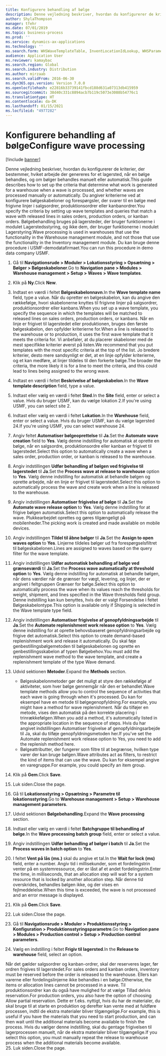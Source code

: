 ```yaml
---
title: Konfigurere behandling af bølge
description: Denne vejledning beskriver, hvordan du konfigurerer de kriterier, der bestemmer, hviket arbejde der genereres for et lagersted, når en bølge behandles, og om bølger behandles manuelt eller automatisk.
author: ShylaThompson
manager: tfehr
ms.date: 07/01/2019
ms.topic: business-process
ms.prod: ''
ms.service: dynamics-ax-applications
ms.technology: ''
ms.search.form: WHSWaveTemplateTable, InventLocationIdLookup, WHSParameters, ProdParameters, whswavetablecreatenew, WHSWaveTable, WHSWaveAttributes, WHSKanbanWaveTable, WHSWaveTableListPage, WHSKanbanWaveTableListPage
audience: Application User
ms.reviewer: kamaybac
ms.search.region: Global
ms.search.industry: Distribution
ms.author: mirzaab
ms.search.validFrom: 2016-06-30
ms.dyn365.ops.version: Version 7.0.0
ms.openlocfilehash: e22816b33739141fbcd188d631a07313db415959
ms.sourcegitcommit: 38d40c331c8894acb7b119c5073e3088b54776c1
ms.translationtype: HT
ms.contentlocale: da-DK
ms.lasthandoff: 01/15/2021
ms.locfileid: "4977282"
---
```

# <a name="configure-wave-processing"></a><span data-ttu-id="5085c-103">Konfigurere behandling af bølge</span><span class="sxs-lookup"><span data-stu-id="5085c-103">Configure wave processing</span></span>

[!include [banner](../../includes/banner.md)]

<span data-ttu-id="5085c-104">Denne vejledning beskriver, hvordan du konfigurerer de kriterier, der bestemmer, hviket arbejde der genereres for et lagersted, når en bølge behandles, og om bølger behandles manuelt eller automatisk.</span><span class="sxs-lookup"><span data-stu-id="5085c-104">This guide describes how to set up the criteria that determine what work is generated for a warehouse when a wave is processed, and whether waves are processed manually or automatically.</span></span> <span data-ttu-id="5085c-105">Du angiver kriterierne ved at konfigurere bølgeskabeloner og forespørgsler, der svarer til en bølge med frigivne linjer i salgsordrer, produktionsordrer eller kanbanordrer.</span><span class="sxs-lookup"><span data-stu-id="5085c-105">You specify the criteria by setting up wave templates and queries that match a wave with released lines in sales orders, production orders, or kanban orders.</span></span> <span data-ttu-id="5085c-106">Bølgebehandling bruges på lagersteder, der bruger funktionerne i modulet Lagerstedsstyring, og ikke dem, der bruger funktionerne i modulet Lagerstyring.</span><span class="sxs-lookup"><span data-stu-id="5085c-106">Wave processing is used in warehouses that use the functionality in the Warehouse management module, and not those that use the functionality in the Inventory management module.</span></span> <span data-ttu-id="5085c-107">Du kan bruge denne procedure i USMF-demodatafirmaet.</span><span class="sxs-lookup"><span data-stu-id="5085c-107">You can run this procedure in demo data company USMF.</span></span>

1. <span data-ttu-id="5085c-108">Gå til **Navigationsrude > Moduler > Lokationsstyring > Opsætning > Bølger > Bølgeskabeloner**.</span><span class="sxs-lookup"><span data-stu-id="5085c-108">Go to **Navigation pane > Modules > Warehouse management > Setup > Waves > Wave templates**.</span></span>
2. <span data-ttu-id="5085c-109">Klik på **Ny**.</span><span class="sxs-lookup"><span data-stu-id="5085c-109">Click **New**.</span></span>
3. <span data-ttu-id="5085c-110">Indtast en værdi i feltet **Bølgeskabelonnavn**.</span><span class="sxs-lookup"><span data-stu-id="5085c-110">In the **Wave template name** field, type a value.</span></span> <span data-ttu-id="5085c-111">Når du opretter en bølgeskabelon, kan du angive den rækkefølge, hvori skabelonerne knyttes til frigivne linjer på salgsordrer, produktionsordrer eller kanbans.</span><span class="sxs-lookup"><span data-stu-id="5085c-111">When you set up a wave template, you specify the sequence in which the templates will be matched to released lines on sales orders, production orders, or kanbans.</span></span> <span data-ttu-id="5085c-112">Når en linje er frigivet til lagerstedet eller produktionen, bruges den første bølgeskabelon, den opfylder kriterierne for.</span><span class="sxs-lookup"><span data-stu-id="5085c-112">When a line is released to the warehouse or to production, it uses the first wave template that it meets the criteria for.</span></span> <span data-ttu-id="5085c-113">Vi anbefaler, at du placerer skabeloner med de mest specifikke kriterier øverst på listen.</span><span class="sxs-lookup"><span data-stu-id="5085c-113">We recommend that you put templates with the most specific criteria at the top of the list.</span></span> <span data-ttu-id="5085c-114">Jo bredere kriterier, desto mere sandsynligt er det, at en linje opfylder kriterierne, og et kan medføre, at linjer tildeles til den forkerte bølge.</span><span class="sxs-lookup"><span data-stu-id="5085c-114">The broader the criteria, the more likely it is for a line to meet the criteria, and this could lead to lines being assigned to the wrong wave.</span></span>  
4. <span data-ttu-id="5085c-115">Indtast en værdi i feltet **Beskrivelse af bølgeskabelon**.</span><span class="sxs-lookup"><span data-stu-id="5085c-115">In the **Wave template description** field, type a value.</span></span>
5. <span data-ttu-id="5085c-116">Indtast eller vælg en værdi i feltet **Sted**.</span><span class="sxs-lookup"><span data-stu-id="5085c-116">In the **Site** field, enter or select a value.</span></span> <span data-ttu-id="5085c-117">Hvis du bruger USMF, kan du vælge lokation 2.</span><span class="sxs-lookup"><span data-stu-id="5085c-117">If you're using USMF, you can select site 2.</span></span>  
6. <span data-ttu-id="5085c-118">Indtast eller vælg en værdi i feltet **Lokation**.</span><span class="sxs-lookup"><span data-stu-id="5085c-118">In the **Warehouse** field, enter or select a value.</span></span> <span data-ttu-id="5085c-119">Hvis du bruger USMF, kan du vælge lagersted 24.</span><span class="sxs-lookup"><span data-stu-id="5085c-119">If you're using USMF, you can select warehouse 24.</span></span>  
7. <span data-ttu-id="5085c-120">Angiv feltet **Automatiser bølgeoprettelse** til **Ja**.</span><span class="sxs-lookup"><span data-stu-id="5085c-120">Set the **Automate wave creation** field to **Yes**.</span></span> <span data-ttu-id="5085c-121">Vælg denne indstilling for automatisk at oprette en bølge, når en salgsordre, produktionsordre eller kanban er frigivet til lagerstedet.</span><span class="sxs-lookup"><span data-stu-id="5085c-121">Select this option to automatically create a wave when a sales order, production order, or kanban is released to the warehouse.</span></span>  
8. <span data-ttu-id="5085c-122">Angiv indstillingen **Udfør behandling af bølgen ved frigivelse til lagerstedet** til **Ja**.</span><span class="sxs-lookup"><span data-stu-id="5085c-122">Set the **Process wave at release to warehouse** option to **Yes**.</span></span> <span data-ttu-id="5085c-123">Vælg denne indstilling for automatisk at behandle bølgen og oprette arbejde, når en linje er frigivet til lagerstedet.</span><span class="sxs-lookup"><span data-stu-id="5085c-123">Select this option to automatically process the wave and create work when a line is released to the warehouse.</span></span>  
9. <span data-ttu-id="5085c-124">Angiv indstillingen **Automatiser frigivelse af bølge** til **Ja**.</span><span class="sxs-lookup"><span data-stu-id="5085c-124">Set the **Automate wave release option** to **Yes**.</span></span> <span data-ttu-id="5085c-125">Vælg denne indstilling for at frigive bølgen automatisk.</span><span class="sxs-lookup"><span data-stu-id="5085c-125">Select this option to automatically release the wave.</span></span> <span data-ttu-id="5085c-126">Plukkearbejdet oprettes og gøres tilgængeligt på mobilenheder.</span><span class="sxs-lookup"><span data-stu-id="5085c-126">The picking work is created and made available on mobile devices.</span></span>  
10. <span data-ttu-id="5085c-127">Angiv indstillingen **Tildel til åbne bølger** til **Ja**.</span><span class="sxs-lookup"><span data-stu-id="5085c-127">Set the **Assign to open waves option** to **Yes**.</span></span> <span data-ttu-id="5085c-128">Linjerne tildeles bølger ud fra forespørgselsfiltret til bølgeskabelonen.</span><span class="sxs-lookup"><span data-stu-id="5085c-128">Lines are assigned to waves based on the query filter for the wave template.</span></span>  
11. <span data-ttu-id="5085c-129">Angiv indstillingen **Udfør automatisk behandling af bølge ved grænseværdi** til **Ja**.</span><span class="sxs-lookup"><span data-stu-id="5085c-129">Set the **Process wave automatically at threshold option** to **Yes**.</span></span> <span data-ttu-id="5085c-130">Vælg denne indstilling for automatisk at behandle bølgen, når dens værdier når de grænser for vægt, levering, og linjer, der er angivet i feltgruppen Grænser for bølge.</span><span class="sxs-lookup"><span data-stu-id="5085c-130">Select this option to automatically process the wave when its values reach the thresholds for weight, shipment, and lines specified in the Wave thresholds field group.</span></span> <span data-ttu-id="5085c-131">Denne indstilling kan kun benyttes, hvis der er valgt Forsendelse i feltet Bølgeskabelontype.</span><span class="sxs-lookup"><span data-stu-id="5085c-131">This option is available only if Shipping is selected in the Wave template type field.</span></span>  
12. <span data-ttu-id="5085c-132">Angiv indstillingen **Automatiser frigivelse af genopfyldningsarbejde** til **Ja**.</span><span class="sxs-lookup"><span data-stu-id="5085c-132">Set the **Automate replenishment work release option** to **Yes**.</span></span> <span data-ttu-id="5085c-133">Vælg denne indstilling for at oprette behovsbaseret genopfyldningsarbejde og frigive det automatisk.</span><span class="sxs-lookup"><span data-stu-id="5085c-133">Select this option to create demand-based replenishment work and release it automatically.</span></span> <span data-ttu-id="5085c-134">Du skal føje genbestillingsbølgemetoden til bølgeskabelonen og oprette en genbestillingsskabelon af typen Bølgebehov.</span><span class="sxs-lookup"><span data-stu-id="5085c-134">You must add the replenishment wave method to the wave template, and create a replenishment template of the type Wave demand.</span></span>  
13. <span data-ttu-id="5085c-135">Udvid sektionen **Metoder**.</span><span class="sxs-lookup"><span data-stu-id="5085c-135">Expand the **Methods** section.</span></span>

    - <span data-ttu-id="5085c-136">Bølgeskabelonmetoder gør det muligt at styre den rækkefølge af aktiviteter, som hver bølge gennemgår når den er behandlet.</span><span class="sxs-lookup"><span data-stu-id="5085c-136">Wave template methods allow you to control the sequence of activities that each wave is going through when it's processed.</span></span> <span data-ttu-id="5085c-137">Du kan for eksempel have en metode til bølgegenopfyldning.</span><span class="sxs-lookup"><span data-stu-id="5085c-137">For example, you might have a method for wave replenishment.</span></span> <span data-ttu-id="5085c-138">Når du tilføjer en metode, vises den automatisk på den korrekte placering i trinrækkefølgen.</span><span class="sxs-lookup"><span data-stu-id="5085c-138">When you add a method, it's automatically listed in the appropriate location in the sequence of steps.</span></span> <span data-ttu-id="5085c-139">Hvis du har angivet indstillingen Automatiser frigivelse af genopfyldningsarbejde til Ja, skal du tilføje genopfyldningsmetoden her.</span><span class="sxs-lookup"><span data-stu-id="5085c-139">If you've set the Automate replenishment work release option to Yes, you need to add the replenish method here.</span></span>  
    - <span data-ttu-id="5085c-140">Bølgeattributter, der fungerer som filtre til at begrænse, hvilken type varer der kan bruge bølgen.</span><span class="sxs-lookup"><span data-stu-id="5085c-140">Wave attributes act as filters, to restrict the kind of items that can use the wave.</span></span> <span data-ttu-id="5085c-141">Du kan for eksempel angive en varegruppe.</span><span class="sxs-lookup"><span data-stu-id="5085c-141">For example, you could specify an item group.</span></span>  
14. <span data-ttu-id="5085c-142">Klik på **Gem**.</span><span class="sxs-lookup"><span data-stu-id="5085c-142">Click **Save**.</span></span>
15. <span data-ttu-id="5085c-143">Luk siden.</span><span class="sxs-lookup"><span data-stu-id="5085c-143">Close the page.</span></span>
16. <span data-ttu-id="5085c-144">Gå til **Lokationsstyring > Opsætning > Parametre til lokationsstyring**.</span><span class="sxs-lookup"><span data-stu-id="5085c-144">Go to **Warehouse management > Setup > Warehouse management parameters**.</span></span>
17. <span data-ttu-id="5085c-145">Udvid sektionen **Bølgebehandling**.</span><span class="sxs-lookup"><span data-stu-id="5085c-145">Expand the **Wave processing** section.</span></span>
18. <span data-ttu-id="5085c-146">Indtast eller vælg en værdi i feltet **Batchgruppe til behandling af bølge**.</span><span class="sxs-lookup"><span data-stu-id="5085c-146">In the **Wave processing batch group** field, enter or select a value.</span></span>
19. <span data-ttu-id="5085c-147">Angiv indstillingen **Udfør behandling af bølger i batch** til **Ja**.</span><span class="sxs-lookup"><span data-stu-id="5085c-147">Set the **Process waves in batch option** to **Yes**.</span></span>
20. <span data-ttu-id="5085c-148">I feltet **Vent på lås (ms.)** skal du angive et tal.</span><span class="sxs-lookup"><span data-stu-id="5085c-148">In the **Wait for lock (ms)** field, enter a number.</span></span> <span data-ttu-id="5085c-149">Angiv tid i millisekunder, som et fordelingstrin venter på en systemressource, der er låst af et andet fordelingstrin.</span><span class="sxs-lookup"><span data-stu-id="5085c-149">Enter the time, in milliseconds, that an allocation step will wait for a system resource that is locked by another allocation step.</span></span> <span data-ttu-id="5085c-150">Når denne tid overskrides, behandles bølgen ikke, og der vises en fejlmeddelelse.</span><span class="sxs-lookup"><span data-stu-id="5085c-150">When this time is exceeded, the wave is not processed and an error message is displayed.</span></span>  
21. <span data-ttu-id="5085c-151">Klik på **Gem**.</span><span class="sxs-lookup"><span data-stu-id="5085c-151">Click **Save**.</span></span>
22. <span data-ttu-id="5085c-152">Luk siden.</span><span class="sxs-lookup"><span data-stu-id="5085c-152">Close the page.</span></span>
23. <span data-ttu-id="5085c-153">Gå til **Navigationsrude > Moduler > Produktionsstyring > Konfiguration > Produktionsstyringsparametre**.</span><span class="sxs-lookup"><span data-stu-id="5085c-153">Go to **Navigation pane > Modules > Production control > Setup > Production control parameters**.</span></span>
24. <span data-ttu-id="5085c-154">Vælg en indstilling i feltet **Frigiv til lagersted**.</span><span class="sxs-lookup"><span data-stu-id="5085c-154">In the **Release to warehouse** field, select an option.</span></span>

<span data-ttu-id="5085c-155">Når det gælder salgsordrer og kanban-ordrer, skal der reserveres lager, før ordren frigives til lagerstedet.</span><span class="sxs-lookup"><span data-stu-id="5085c-155">For sales orders and kanban orders, inventory must be reserved before the order is released to the warehouse.</span></span> <span data-ttu-id="5085c-156">Ellers kan varerne eller fordelingslinjerne ikke behandles i en bølge.</span><span class="sxs-lookup"><span data-stu-id="5085c-156">Otherwise, the items or allocation lines cannot be processed in a wave.</span></span> <span data-ttu-id="5085c-157">Til produktionsordrer kan du også have mulighed for at vælge Tillad delvis reservation.</span><span class="sxs-lookup"><span data-stu-id="5085c-157">For production orders, you also have the option of choosing Allow partial reservation.</span></span> <span data-ttu-id="5085c-158">Dette er f.eks. nyttigt, hvis du har de materialer, du skal bruge til at starte en produktion og derefter kan vente med at fuldføre processen, indtil de ekstra materialer bliver tilgængelige.</span><span class="sxs-lookup"><span data-stu-id="5085c-158">For example, this is useful if you have the materials that you need to start production, and can then wait until the additional materials become available to finish the process.</span></span> <span data-ttu-id="5085c-159">Hvis du vælger denne indstilling, skal du gentage frigivelsen til lagerprocessen manuelt, når de ekstra materialer bliver tilgængelige.</span><span class="sxs-lookup"><span data-stu-id="5085c-159">If you select this option, you must manually repeat the release to warehouse process when the additional materials become available.</span></span>  
25. <span data-ttu-id="5085c-160">Luk siden.</span><span class="sxs-lookup"><span data-stu-id="5085c-160">Close the page.</span></span>

